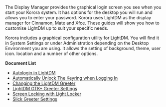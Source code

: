 The Display Manager provides the graphical login screen you see when you start your Korora system. It has options for the desktop you will run and allows you to enter your password. Korora uses LightDM as the display manager for Cinnamon, Mate and Xfce. These guides will show you how to customise LightDM up to suit your specific needs.

Korora includes a graphical configuration utility for LightDM. You will find it in System Settings or under Administration depending on the Desktop Environment you are using. It allows the setting of background, theme, user icon. location and a number of other options.

**Document List**  

- [Autologin in LightDM](https://kororaproject.org/support/documentation/autologin-in-lightdm)
- [Automatically Unlock The Keyring when Logging In](https://kororaproject.org/support/documentation/automatically-unlock-the-keyring-when-logging-in)
- [Changing the LightDM Greeter](https://kororaproject.org/support/documentation/changing-the-lightdm-greeter)
- [LightDM GTK+ Greeter Settings](https://kororaproject.org/support/documentation/lightdm-greeter-settings)
- [Screen Locking with Light Locker](https://kororaproject.org/support/documentation/screen-locking-with-light-locker)
- [Slick Greeter Settings](https://kororaproject.org/support/documentation/slick-greeter-settings)

